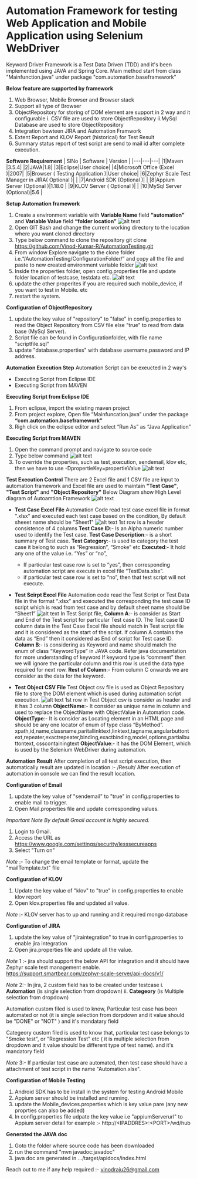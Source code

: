 # Automation Framework for testing Web Application and Mobile Application using Selenium WebDriver 
Keyword Driver Framework is a Test Data Driven (TDD) and it's been implemented using JAVA and Spring Core.
Main method start from class "Mainfunction.java" under package "com.automation.baseframework"

**Below feature are supported by framework**
 1. Web Browser, Mobile Browser and Browser stack
 2. Support all type of Browser
 3. ObjectRepository for storing of DOM element are support in 2 way and it configurable 
    i. CSV file are used to store ObjectRepository
    ii.MySql Database are used to store ObjectRepository
 4. Integration bewteen JIRA and Automation Framwork
 5. Extent Report and KLOV Report (historical) for Test Result
 6. Summary status report of test script are send to mail id after complete execution. 

**Software Requirement**
|   SlNo |   Software | Version |
|---|---|---|
|1|Maven |3.5.4|
|2|JAVA|1.8|
|3|Eclipse|User choice|
|4|Microsoft Office (Excel )|2007|
|5|Browser ( Testing Application )|User choice|
|6|Zephyr Scale Test Manager  in JIRA( Optional )| |
|7|Android SDK  (Optional )| |
|8|Appium Server (Optional )|1.18.0 |
|9|KLOV Server ( Optional )| |
|10|MySql Server (Optional)|5.6 |

**Setup Automation framework**
1. Create a environment variable with **Variable Name** field **“automation”** and **Variable Value** field **“folder location”**
![alt text](https://github.com/Vinod-Kumar-R/AutomationTesting/blob/master/ConfigurationFolder/images/environment.jpg?raw=true)
2. Open GIT Bash and change the current working directory to the location where you want cloned directory
3. Type below command to clone the repository 
git clone https://github.com/Vinod-Kumar-R/AutomationTesting.git
4. From window Explore navigate to the clone folder i.e.“<clone folder>/AutomationTesting/ConfigurationFolder/” and copy all the file and paste to new created environment variable folder
![alt text](https://github.com/Vinod-Kumar-R/AutomationTesting/blob/master/ConfigurationFolder/images/folder.JPG?raw=true)
5.  Inside the properties folder, open config.properties file and update folder location of testcase, testdata etc.
![alt text](https://github.com/Vinod-Kumar-R/AutomationTesting/blob/master/ConfigurationFolder/images/config.JPG?raw=true)
6. update the other properites if you are required such mobile_device, if you want to test in Mobile. etc
7. restart the system.

**Configuration of ObjectRepository**
1. update the key value of "repository" to "false" in config.properties to read the Object Repository from CSV file else "true" to read from data base (MySql Server).
2. Script file can be found in Configurationfolder, with file name "scriptfile.sql"
3. update "database.properties" with database username,password and IP address.

**Automation Execution Step**
Automation Script can be exeucted in 2 way's 
- Executing Script from Eclipse IDE
- Executing Script from MAVEN

**Executing Script from Eclipse IDE**
1. From eclipse, import the existing maven project
2. From project explore,  Open file “Mainfuncation.java” under the package **“com.automation.baseframework”**
3. Righ click on the eclipse editor and select  “Run As” as “Java Application”

**Executing Script from MAVEN**
1. Open the command prompt and navigate to source code
2. Type below command
![alt text](https://github.com/Vinod-Kumar-R/AutomationTesting/blob/master/ConfigurationFolder/images/mvnstart.JPG?raw=true)
3. To override the properties, such as test_execution, sendemail, klov etc, then we have to use -DpropertieKey=propertieValue
![alt text](https://github.com/Vinod-Kumar-R/AutomationTesting/blob/master/ConfigurationFolder/images/mvnstartparameter.JPG?raw=true)

**Test Execution Control**
There are 2 Excel file and 1 CSV file are input to automation framework and Excel file are used to maintain **"Test Case"**, **"Test Script"** and **"Object Repository"**
Below Diagram show High Level diagram of Autoamtion Framework
![alt text](https://github.com/Vinod-Kumar-R/AutomationTesting/blob/master/ConfigurationFolder/images/FrameworkDiagram.JPG?raw=true)

- **Test Case Excel File**
Automation Code read test case excel file in format ".xlsx" and executed each test case based on the condition, By default sheeet name should be "Sheet1"
![alt text](https://github.com/Vinod-Kumar-R/AutomationTesting/blob/master/ConfigurationFolder/images/Testcase.JPG?raw=true)
1st row is a header consistence of 4 columns 
**Test Case ID**:- Is an Alpha numeric number used to identify the Test case. 
**Test Case Description**:- is a short summary of Test case. 
**Test Category**:- is used to category the test case it belong to such as “Regression”, “Smoke” etc 
**Executed**:- It hold any one of the value i.e. “Yes” or “no”,
    - If particular test case row is set to “yes”, then corresponding automation script are execute in excel file “TestData.xlsx”.
    - if particular test case row is set to “no”, then that test script will not execute.

- **Test Scirpt Excel File**
Automation code read the Test Script or Test Data file in the format “.xlsx” and executed the corresponding the test case ID script which is read from test case and by default sheet name should be “Sheet1”
![alt text](https://github.com/Vinod-Kumar-R/AutomationTesting/blob/master/ConfigurationFolder/images/testscript.JPG?raw=true)
In Test Script file, 
**Column A**:- is consider as Start and End of the Test script for particular Test case ID. The Test case ID column data in the Test Case Excel file should match in Test script file and it is considered as the start of the script. If column A contains the data as “End” then it considered as End of script for Test case ID.
**Column B**:- is considering as Keyword and name should match the enum of class “KeywordType” in JAVA code. Refer java documentation for more understanding of keyword
If keyword type is “comment” then we will ignore the particular column and this row is used the data type required for next row.
**Rest of Column**:- From column C onwards we are consider as the data for the keyword. 

- **Test Object CSV File**
Test Object csv file is used as Object Repository file to store the DOM element which is used during automation script execution.
![alt text](https://github.com/Vinod-Kumar-R/AutomationTesting/blob/master/ConfigurationFolder/images/testobject.JPG?raw=true)
1st row in Test Object csv is consider as header and it has 3 column
**ObjectName**:-  It consider as unique name in column and used to replace the ObjectName with ObjectValue in  Automation code.
**ObjectType**:- It is consider as Locating element in an HTML page and should be any one locator of enum  of type class “ByMethod”.
xpath,id,name,classname,paritallinktext,linktext,tagname,angularbuttontext,repeater,exactrepeater,binding,exactbinding,model,options,partialbuttontext, csscontainingtext
**ObjectValue**:- it has the DOM Element, which is used by the Selenium WebDriver during automation.

**Automation Result**
After completion of all test script execution, then automatically result are updated in location :-  <Environmentvarialbe>/Result/
After execution of automation in console we can find the result location. 

**Configuration of Email**
1. update the key value of "sendemail" to "true" in config.properties to enable mail to trigger.
2. Open Mail.properties file and update corresponding values.

*Important Note By default Gmail account is highly secured.*
1. Login to Gmail.
2. Access the URL as https://www.google.com/settings/security/lesssecureapps
3. Select "Turn on"

*Note* :- To change the email template or format, update the "mailTemplate.txt" file 

**Configuration of KLOV**
1. Update the key value of "klov" to "true" in config.properties to enable klov report
2. Open klov.properties file and updated all value.

*Note* :- KLOV server has to up and running and it required mongo database

**Configuration of JIRA**
1. update the key value of "jiraintegration" to true in config.properties to enable jira integration
2. Open jira.properties file and update all the value.

*Note* 1 :- jira should support the below API for integration and it should have Zephyr scale test management enable.
https://support.smartbear.com/zephyr-scale-server/api-docs/v1/

*Note* 2:- In jira, 2 custom field has to be created under testcase 
      i. **Automation**  (is single selection from dropdown)
     ii. **Categeory**   (is Multiple selection from dropdown)

Automation custom filed is used to know, Particular test case has been automated or not (it is single selection from dorpdown and it value should be "DONE" or "NOT" ) and it's mandatary field

Categeory custom filed is used to know that, particular test case belongs to "Smoke test", or "Regression Test" etc ( it is multiple selection from dropdown and it value should be different type of test name). and it's mandatory field

*Note* 3:- If particular test case are automated, then test case should have a attachment of test script in the name "Automation.xlsx".
 
**Configuration of Mobile Testing**
1. Android SDK has to be install in the system for testing Android Mobile 
2. Appium server should be installed and running. 
3. update the Mobile_devices.properties which is key value pare (any new proprties can also be added)
4. In config.properties file udpate the key value i.e "appiumServerurl" to Appium server detail for example :- http://&lt;IPADDRES&gt;:&lt;PORT&gt;/wd/hub
 
**Generated the JAVA doc** 
1. Goto the folder where source code has been downloaded
2. run the command  "mvn javadoc:javadoc"
3. java doc are generated in .../target/apidocs/index.html

Reach out to me if any help required :- vinodraju26@gmail.com
